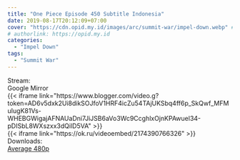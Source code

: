 ```yaml
---
title: "One Piece Episode 450 Subtitle Indonesia"
date: 2019-08-17T20:12:09+07:00
cover: "https://cdn.opid.my.id/images/arc/summit-war/impel-down.webp" # Optional, cover
# authorlink: https://opid.my.id
categories:
  - "Impel Down"
tags:
  - "Summit War"
---
```

<div class="ui menu violet borderless inverted">
  <div class="header item active">
        Stream:
    </div>
  <a class="active item" data-tab="google">
    <i class="google drive icon"></i> Google
  </a>
  <a class="item nounderline" data-tab="mirror">
    <i class="odnoklassniki icon"></i> Mirror
  </a>
</div>
<div class="ui bottom attached tab segment active" style="border:0 !important;" data-tab="google">
{{< iframe link="https://www.blogger.com/video.g?token=AD6v5dxk2Ui8dikSOJfoV1HRF4icZu54TAjUKSbq4ff6p_SkQwf_MFMuIugK81Vs-WHEBGWigajAFNAUaDni7JiJSB6aVo3Wc9CcghlxOjnKPAwuel34-pDISbL8WXszxx3dQilD5VA" >}}
</div>
<div class="ui bottom attached tab segment" style="border:0 !important;" data-tab="mirror">
{{< iframe link="https://ok.ru/videoembed/2174390766326" >}}
</div>
<div class="ui menu violet borderless inverted">
  <div class="header item active">
        Downloads:
    </div>
  <a class="item nounderline" href="https://ouo.io/PDhfib" target="_blank" rel="dofollow"><i class="google drive icon"></i>
    Average 480p</a>
</div>